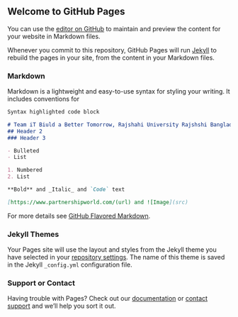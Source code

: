 ## Welcome to GitHub Pages

You can use the [editor on GitHub](https://github.com/Team-iT/Moin/edit/master/index.md) to maintain and preview the content for your website in Markdown files.

Whenever you commit to this repository, GitHub Pages will run [Jekyll](https://jekyllrb.com/) to rebuild the pages in your site, from the content in your Markdown files.

### Markdown

Markdown is a lightweight and easy-to-use syntax for styling your writing. It includes conventions for

```markdown
Syntax highlighted code block

# Team iT Biuld a Better Tomorrow, Rajshahi University Rajshshi Bangladesh 6205
## Header 2
### Header 3

- Bulleted
- List

1. Numbered
2. List

**Bold** and _Italic_ and `Code` text

[https://www.partnershipworld.com/(url) and ![Image](src)
```

For more details see [GitHub Flavored Markdown](https://guides.github.com/features/mastering-markdown/).

### Jekyll Themes

Your Pages site will use the layout and styles from the Jekyll theme you have selected in your [repository settings](https://github.com/Team-iT/Moin/settings). The name of this theme is saved in the Jekyll `_config.yml` configuration file.

### Support or Contact

Having trouble with Pages? Check out our [documentation](https://help.github.com/categories/github-pages-basics/) or [contact support](https://github.com/contact) and we’ll help you sort it out.
